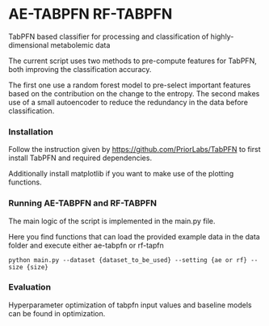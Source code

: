 # AE-TABPFN RF-TABPFN

TabPFN based classifier for processing and classification of highly-dimensional metabolemic data


The current script uses two methods to pre-compute features for TabPFN, both improving the classification accuracy.

The first one use a random forest model to pre-select important features based on the contribution on the change to the entropy. The second makes use of a small autoencoder to reduce the redundancy in the data before classification. 


### Installation

Follow the instruction given by https://github.com/PriorLabs/TabPFN to first install TabPFN and required dependencies.

Additionally install matplotlib if you want to make use of the plotting functions. 


### Running AE-TABPFN and RF-TABPFN

The main logic of the script is implemented in the main.py file. 

Here you find functions that can load the provided example data in the data folder and execute either ae-tabpfn or rf-tapfn

```
python main.py --dataset {dataset_to_be_used} --setting {ae or rf} --size {size}
```

### Evaluation

Hyperparameter optimization of tabpfn input values and baseline models can be found in optimization. 
